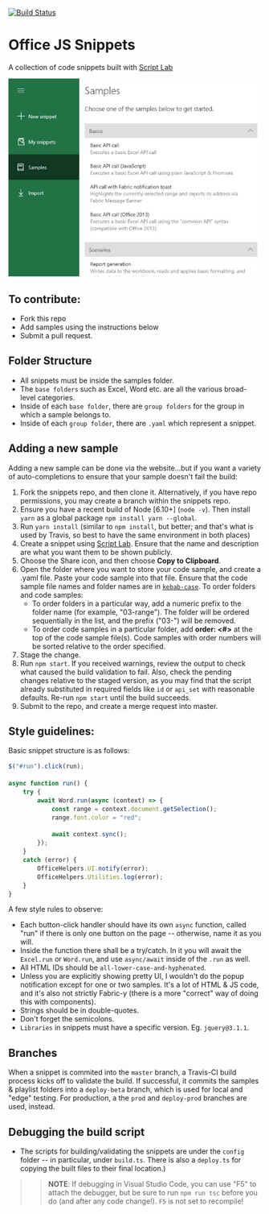 [![Build Status](https://travis-ci.com/OfficeDev/office-js-snippets.svg?token=paK2s5RGiCpVHK6bYoFs&amp;branch=master)](https://travis-ci.com/OfficeDev/office-js-snippets)

# Office JS Snippets
A collection of code snippets built with [Script Lab](github.com/OfficeDev/script-lab)

![Script Lab import gallery screenshot](.github/images/addin-samples-gallery-screenshot.jpg)


## To contribute:
- Fork this repo
- Add samples using the instructions below
- Submit a pull request.


## Folder Structure
- All snippets must be inside the samples folder.
- The `base folders` such as Excel, Word etc. are all the various broad-level categories.
- Inside of each `base folder`, there are `group folders` for the group in which a sample belongs to.
- Inside of each `group folder`, there are `.yaml` which represent a snippet.


## Adding a new sample

Adding a new sample can be done via the website...but if you want a variety of auto-completions to ensure that your sample doesn't fail the build:

1. Fork the snippets repo, and then clone it. Alternatively, if you have repo permissions, you may create a branch within the snippets repo.
2. Ensure you have a recent build of Node [6.10+] (`node -v`). Then install `yarn` as a global package `npm install yarn --global`.
3. Run `yarn install` (similar to `npm install`, but better; and that's what is used by Travis, so best to have the same environment in both places)
4. Create a snippet using [Script Lab](https://github.com/OfficeDev/script-lab/blob/master/README.md#what-is).  Ensure that the name and description are what you want them to be shown publicly.
5. Choose the Share icon, and then choose **Copy to Clipboard**. 
6. Open the folder where you want to store your code sample, and create a .yaml file. Paste your code sample into that file. Ensure that the code sample file names and folder names are in [`kebab-case`](http://wiki.c2.com/?KebabCase). To order folders and code samples:
    - To order folders in a particular way, add a numeric prefix to the folder name (for example, "03-range"). The folder will be ordered sequentially in the list, and the prefix ("03-") will be removed.
    - To order code samples in a particular folder, add **order: <#>** at the top of the code sample file(s). Code samples with order numbers will be sorted relative to the order specified.
7. Stage the change.
8. Run `npm start`. If you received warnings, review the output to check what caused the build validation to fail. Also, check the pending changes relative to the staged version, as you may find that the script already substituted in required fields like `id` or `api_set` with reasonable defaults. Re-run `npm start` until the build succeeds.
9. Submit to the repo, and create a merge request into master.


## Style guidelines:

Basic snippet structure is as follows:

```ts
$("#run").click(run);

async function run() {
    try {
        await Word.run(async (context) => {
            const range = context.document.getSelection();
            range.font.color = "red";

            await context.sync();
        });
    }
    catch (error) {
        OfficeHelpers.UI.notify(error);
        OfficeHelpers.Utilities.log(error);
    }
}
```

A few style rules to observe:

* Each button-click handler should have its own `async` function, called "run" if there is only one button on the page -- otherwise, name it as you will.
* Inside the function there shall be a try/catch.  In it you will await the `Excel.run` or `Word.run`, and use `async/await` inside of the `.run` as well.
* All HTML IDs should be `all-lower-case-and-hyphenated`.
* Unless you are explicitly showing pretty UI, I wouldn't do the popup notification except for one or two samples.  It's a lot of HTML & JS code, and it's also not strictly Fabric-y (there is a more "correct" way of doing this with components).
* Strings should be in double-quotes.
* Don't forget the semicolons.
* `Libraries` in snippets must have a specific version. Eg. `jquery@3.1.1`.


## Branches

When a snippet is commited into the `master` branch, a Travis-CI build process kicks off to validate the build.  If successful, it  commits the samples & playlist folders into a `deploy-beta` branch, which is used for local and "edge" testing.  For production, a the `prod` and `deploy-prod` branches are used, instead.


## Debugging the build script

* The scripts for building/validating the snippets are under the `config` folder -- in particular, under `build.ts`. There is also a `deploy.ts` for copying the built files to their final location.)

>> **NOTE**: If debugging in Visual Studio Code, you can use "F5" to attach the debugger, but be sure to run `npm run tsc` before you do (and after any code change!). `F5` is not set to recompile!
